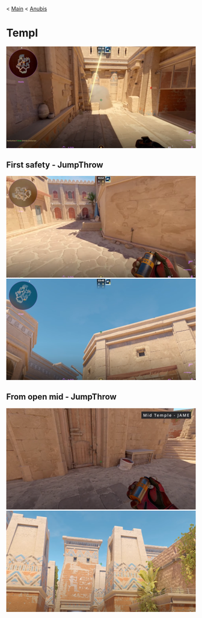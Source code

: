 < [Main](/README.md)
< [Anubis](../../README.md)

# Templ

<img src="./overview.png">

## First safety - JumpThrow

<img src="./1.1.png">
<img src="./1.2.png">

## From open mid - JumpThrow

<img src="./2.1.png">
<img src="./2.2.png">